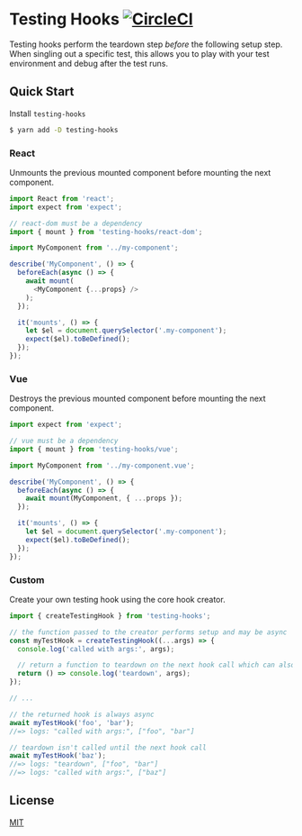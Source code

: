 # Testing Hooks [![CircleCI](https://circleci.com/gh/wwilsman/testing-hooks.svg?style=svg)](https://circleci.com/gh/wwilsman/testing-hooks)

Testing hooks perform the teardown step *before* the following setup step. When
singling out a specific test, this allows you to play with your test environment
and debug after the test runs.

## Quick Start

Install `testing-hooks`

``` bash
$ yarn add -D testing-hooks
```

### React

Unmounts the previous mounted component before mounting the next component.

``` javascript
import React from 'react';
import expect from 'expect';

// react-dom must be a dependency
import { mount } from 'testing-hooks/react-dom';

import MyComponent from '../my-component';

describe('MyComponent', () => {
  beforeEach(async () => {
    await mount(
      <MyComponent {...props} />
    );
  });

  it('mounts', () => {
    let $el = document.querySelector('.my-component');
    expect($el).toBeDefined();
  });
});
```

### Vue

Destroys the previous mounted component before mounting the next component.

``` javascript
import expect from 'expect';

// vue must be a dependency
import { mount } from 'testing-hooks/vue';

import MyComponent from '../my-component.vue';

describe('MyComponent', () => {
  beforeEach(async () => {
    await mount(MyComponent, { ...props });
  });

  it('mounts', () => {
    let $el = document.querySelector('.my-component');
    expect($el).toBeDefined();
  });
});
```

### Custom

Create your own testing hook using the core hook creator.

``` javascript
import { createTestingHook } from 'testing-hooks';

// the function passed to the creator performs setup and may be async
const myTestHook = createTestingHook((...args) => {
  console.log('called with args:', args);

  // return a function to teardown on the next hook call which can also by async
  return () => console.log('teardown', args);
});

// ...

// the returned hook is always async
await myTestHook('foo', 'bar');
//=> logs: "called with args:", ["foo", "bar"]

// teardown isn't called until the next hook call
await myTestHook('baz');
//=> logs: "teardown", ["foo", "bar"]
//=> logs: "called with args:", ["baz"]
```

## License

[MIT](https://github.com/wwilsman/interactor.js/blob/master/LICENSE)
